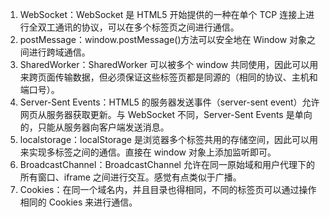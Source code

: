 1. WebSocket：WebSocket 是 HTML5 开始提供的一种在单个 TCP 连接上进行全双工通讯的协议，可以在多个标签页之间进行通信。
2. postMessage：window.postMessage()方法可以安全地在 Window 对象之间进行跨域通信。
3. SharedWorker：SharedWorker 可以被多个 window 共同使用，因此可以用来跨页面传输数据，但必须保证这些标签页都是同源的（相同的协议、主机和端口号）。
4. Server-Sent Events：HTML5 的服务器发送事件（server-sent event）允许网页从服务器获取更新。与 WebSocket 不同，Server-Sent Events 是单向的，只能从服务器向客户端发送消息。
5. localstorage：localStorage 是浏览器多个标签共用的存储空间，因此可以用来实现多标签之间的通信。直接在 window 对象上添加监听即可。
6. BroadcastChannel：BroadcastChannel 允许在同一原始域和用户代理下的所有窗口、iframe 之间进行交互。感觉有点类似于广播。
7. Cookies：在同一个域名内，并且目录也得相同，不同的标签页可以通过操作相同的 Cookies 来进行通信。
